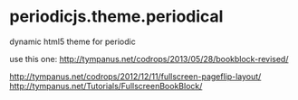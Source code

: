 periodicjs.theme.periodical
===========================

dynamic html5 theme for periodic

use this one: http://tympanus.net/codrops/2013/05/28/bookblock-revised/

http://tympanus.net/codrops/2012/12/11/fullscreen-pageflip-layout/
http://tympanus.net/Tutorials/FullscreenBookBlock/
